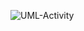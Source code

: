 ![UML-Activity](https://user-images.githubusercontent.com/79446137/196973249-50796c30-5f94-465d-99d5-0c2cb34189af.png)
